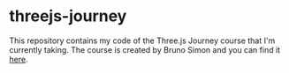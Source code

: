 # threejs-journey

This repository contains my code of the Three.js Journey course that I'm currently taking. The course is created by Bruno Simon and you can find it [here](https://threejs-journey.xyz/).